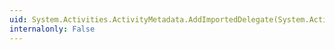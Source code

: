 ```yaml
---
uid: System.Activities.ActivityMetadata.AddImportedDelegate(System.Activities.ActivityDelegate,System.Object)
internalonly: False
---
```

